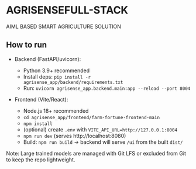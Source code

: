 # AGRISENSEFULL-STACK
AIML BASED SMART AGRICULTURE SOLUTION 

## How to run

- Backend (FastAPI/uvicorn):
	- Python 3.9+ recommended
	- Install deps: `pip install -r agrisense_app/backend/requirements.txt`
	- Run: `uvicorn agrisense_app.backend.main:app --reload --port 8004`

- Frontend (Vite/React):
	- Node.js 18+ recommended
	- `cd agrisense_app/frontend/farm-fortune-frontend-main`
	- `npm install`
	- (optional) create `.env` with `VITE_API_URL=http://127.0.0.1:8004`
	- `npm run dev` (serves http://localhost:8080)
	- Build: `npm run build` → backend will serve `/ui` from the built `dist/`

Note: Large trained models are managed with Git LFS or excluded from Git to keep the repo lightweight.
